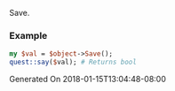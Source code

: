 Save.
### Example

```perl
my $val = $object->Save();
quest::say($val); # Returns bool
```


Generated On 2018-01-15T13:04:48-08:00